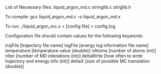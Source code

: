 List of Necessary files:
liquid_argon_md.c
stringlib.c
striglib.h



To compile:
gcc liquid_argon_md.c -o liquid_argon_md.x

To run:
./liquid_argon_mc.x < [config file] > config.log

Configuration file should contain values for the following keywords:

trajFile [trajectory file name]
logFile [energy log information file name]
temperature [temperature value (double)]
nAtoms [number of atoms (int)]
nIter [number of MD interations (int)]
deltaWrite [how often to write trajectory and energy info (int)]
deltaX [size of possible MC translation (double)]


